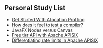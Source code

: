 ## Personal Study List
<!-- BLOG-POST-LIST:START -->
- [Get Started With Allocation Profiling](https://foojay.io/today/get-started-with-allocation-profiling/)
- [How does it feel to test a compiler?](https://foojay.io/today/how-does-it-feel-to-test-a-compiler/)
- [JavaFX Nodes versus Canvas](https://foojay.io/today/javafx-nodes-versus-canvas/)
- [Free tier API with Apache APISIX](https://foojay.io/today/free-tier-api-with-apache-apisix/)
- [Differentiating rate limits in Apache APISIX](https://foojay.io/today/differentiating-rate-limits-in-apache-apisix/)
<!-- BLOG-POST-LIST:END -->  
